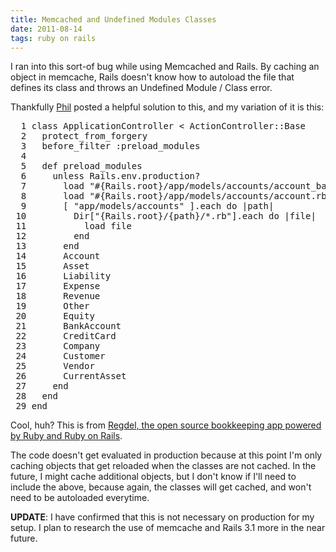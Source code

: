 ```yaml
---
title: Memcached and Undefined Modules Classes
date: 2011-08-14
tags: ruby on rails
---
```

I ran into this sort-of bug while using Memcached and Rails. By caching an object in memcache, Rails doesn't know how to autoload the file that defines its class and throws an Undefined Module / Class error.

Thankfully [Phil](http://www.philsergi.com/2007/06/rails-memcached-undefinded-classmodule.html) posted a helpful solution to this, and my variation of it is this:

<pre class="sh_ruby">
  1 class ApplicationController < ActionController::Base
  2   protect_from_forgery
  3   before_filter :preload_modules
  4
  5   def preload_modules
  6     unless Rails.env.production?
  7       load "#{Rails.root}/app/models/accounts/account_base.rb"
  8       load "#{Rails.root}/app/models/accounts/account.rb"
  9       [ "app/models/accounts" ].each do |path|
 10         Dir["{Rails.root}/{path}/*.rb"].each do |file|
 11           load file
 12         end
 13       end
 14       Account
 15       Asset
 16       Liability
 17       Expense
 18       Revenue
 19       Other
 20       Equity
 21       BankAccount
 22       CreditCard
 23       Company
 24       Customer
 25       Vendor
 26       CurrentAsset
 27     end
 28   end
 29 end
</pre>

Cool, huh? This is from [Regdel, the open source bookkeeping app powered by Ruby and Ruby on Rails](http://www.regdel.com/).

The code doesn't get evaluated in production because at this point I'm only caching objects that get reloaded when the classes are not cached. In the future, I might cache additional objects, but I don't know if I'll need to include the above, because again, the classes will get cached, and won't need to be autoloaded everytime.

**UPDATE**: I have confirmed that this is not necessary on production for my setup. I plan to research the use of memcache and Rails 3.1 more in the near future.

